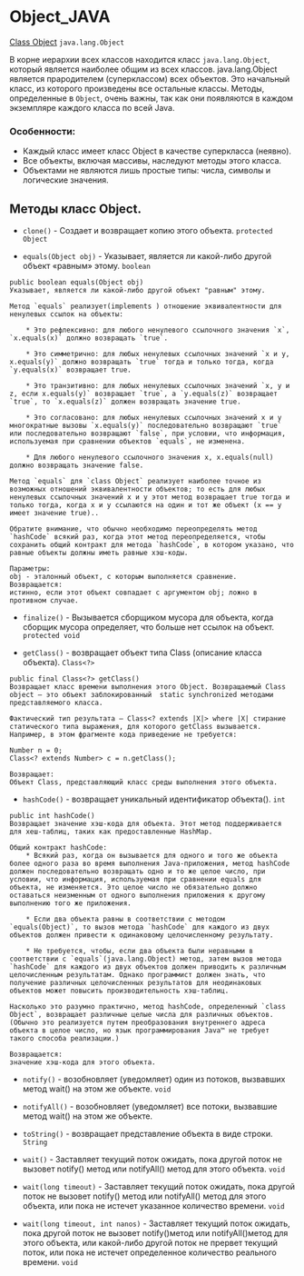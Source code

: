 # Object_JAVA
[Class Object](https://docs.oracle.com/javase/8/docs/api/java/lang/Object.html) `java.lang.Object`

В корне иерархии всех классов находится класс `java.lang.Object`, который является наиболее общим из всех классов. java.lang.Object является прародителем (суперклассом) всех объектов. 
Это начальный класс, из которого произведены все остальные классы. Методы, определенные в `Object`, очень важны, так как они появляются в каждом экземпляре каждого класса по всей Java.


### Особенности:
* Каждый класс имеет класс Object в качестве суперкласса (неявно).
* Все объекты, включая массивы, наследуют методы этого класса.
* Объектами не являются лишь простые типы: числа, символы и логические значения.

## Методы класс Object.

* `clone()` - Создает и возвращает копию этого объекта. `protected Object`

* `equals(Object obj)` - Указывает, является ли какой-либо другой объект «равным» этому. `boolean`

```
public boolean equals(Object obj)
Указывает, является ли какой-либо другой объект "равным" этому.

Метод `equals` реализует(implements ) отношение эквивалентности для ненулевых ссылок на объекты:

	* Это рефлексивно: для любого ненулевого ссылочного значения `x`, `x.equals(x)` должно возвращать `true`.

	* Это симметрично: для любых ненулевых ссылочных значений `x и y, x.equals(y)` должно возвращать `true` тогда и только тогда, когда `y.equals(x)` возвращает true.

	* Это транзитивно: для любых ненулевых ссылочных значений `x, y и z, если x.equals(y)` возвращает `true`, а `y.equals(z)` возвращает `true`, то `x.equals(z)` должен возвращать значение true.

	* Это согласовано: для любых ненулевых ссылочных значений x и y многократные вызовы `x.equals(y)` последовательно возвращают `true` или последовательно возвращают `false`, при условии, что информация, используемая при сравнении объектов `equals`, не изменена.

	* Для любого ненулевого ссылочного значения x, x.equals(null) должно возвращать значение false.

Метод `equals` для `class Object` реализует наиболее точное из возможных отношений эквивалентности объектов; то есть для любых ненулевых ссылочных значений x и y этот метод возвращает true тогда и только тогда, когда x и y ссылаются на один и тот же объект (x == y имеет значение true)..

Обратите внимание, что обычно необходимо переопределять метод `hashCode` всякий раз, когда этот метод переопределяется, чтобы сохранить общий контракт для метода `hashCode`, в котором указано, что равные объекты должны иметь равные хэш-коды.

Параметры:
obj - эталонный объект, с которым выполняется сравнение.
Возвращается:
истинно, если этот объект совпадает с аргументом obj; ложно в противном случае.
```

* `finalize()` - Вызывается сборщиком мусора для объекта, когда сборщик мусора определяет, что больше нет ссылок на объект. `protected void`

* `getClass()` - возвращает объект типа Class (описание класса объекта). `Class<?>`

```
public final Class<?> getClass()
Возвращает класс времени выполнения этого Object. Возвращаемый Class object — это объект заблокированный  static synchronized методами представляемого класса.

Фактический тип результата — Class<? extends |X|> where |X| стирание статического типа выражения, для которого getClass вызывается. Например, в этом фрагменте кода приведение не требуется:

Number n = 0;
Class<? extends Number> c = n.getClass();

Возвращает:
Объект Class, представляющий класс среды выполнения этого объекта.
```


* `hashCode()` - возвращает уникальный идентификатор объекта(). `int`

```
public int hashCode()
Возвращает значение хэш-кода для объекта. Этот метод поддерживается для хеш-таблиц, таких как предоставленные HashMap.

Общий контракт hashCode:
	* Всякий раз, когда он вызывается для одного и того же объекта более одного раза во время выполнения Java-приложения, метод hashCode должен последовательно возвращать одно и то же целое число, при условии, что информация, используемая при сравнении equals для объекта, не изменяется. Это целое число не обязательно должно оставаться неизменным от одного выполнения приложения к другому выполнению того же приложения.

	* Если два объекта равны в соответствии с методом `equals(Object)`, то вызов метода `hashCode` для каждого из двух объектов должен привести к одинаковому целочисленному результату.

	* Не требуется, чтобы, если два объекта были неравными в соответствии с `equals`(java.lang.Object) метод, затем вызов метода `hashCode` для каждого из двух объектов должен приводить к различным целочисленным результатам. Однако программист должен знать, что получение различных целочисленных результатов для неодинаковых объектов может повысить производительность хэш-таблиц.

Насколько это разумно практично, метод hashCode, определенный `class Object`, возвращает различные целые числа для различных объектов. (Обычно это реализуется путем преобразования внутреннего адреса объекта в целое число, но язык программирования Java™ не требует такого способа реализации.)

Возвращается:
значение хэш-кода для этого объекта.
```


* `notify()` - возобновляет (уведомляет) один из потоков, вызвавших метод wait() на этом же объекте. `void`

* `notifyAll()` - возобновляет (уведомляет) все потоки, вызвавшие метод wait() на этом же объекте.

* `toString()` - возвращает представление объекта в виде строки. `String`

* `wait()` - Заставляет текущий поток ожидать, пока другой поток не вызовет notify() метод или notifyAll() метод для этого объекта. `void`

* `wait(long timeout)` - Заставляет текущий поток ожидать, пока другой поток не вызовет notify() метод или notifyAll() метод для этого объекта, или пока не истечет указанное количество времени. `void`

* `wait(long timeout, int nanos)` - Заставляет текущий поток ожидать, пока другой поток не вызовет notify()метод или notifyAll()метод для этого объекта, или какой-либо другой поток не прервет текущий поток, или пока не истечет определенное количество реального времени. `void`










